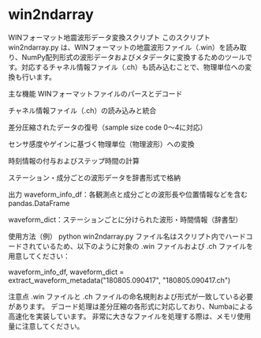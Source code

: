 # win2ndarray

WINフォーマット地震波形データ変換スクリプト
このスクリプト win2ndarray.py は、WINフォーマットの地震波形ファイル（.win）を読み取り、NumPy配列形式の波形データおよびメタデータに変換するためのツールです。対応するチャネル情報ファイル（.ch）も読み込むことで、物理単位への変換も行います。

主な機能
WINフォーマットファイルのパースとデコード

チャネル情報ファイル（.ch）の読み込みと統合

差分圧縮されたデータの復号（sample size code 0〜4に対応）

センサ感度やゲインに基づく物理単位（物理波形）への変換

時刻情報の付与およびステップ時間の計算

ステーション・成分ごとの波形データを辞書形式で格納

出力
waveform_info_df：各観測点と成分ごとの波形長や位置情報などを含む pandas.DataFrame

waveform_dict：ステーションごとに分けられた波形・時間情報（辞書型）

使用方法（例）
python win2ndarray.py
ファイル名はスクリプト内でハードコードされているため、以下のように対象の .win ファイルおよび .ch ファイルを用意してください：

waveform_info_df, waveform_dict = extract_waveform_metadata("180805.090417", "180805.090417.ch")


注意点
.win ファイルと .ch ファイルの命名規則および形式が一致している必要があります。
デコード処理は差分圧縮の各形式に対応しており、Numbaによる高速化を実装しています。
非常に大きなファイルを処理する際は、メモリ使用量に注意してください。
